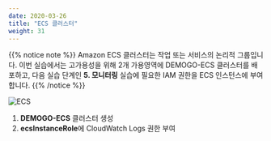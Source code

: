 ```yaml
---
date: 2020-03-26
title: "ECS 클러스터"
weight: 31
---
```


{{% notice note %}}
Amazon ECS 클러스터는 작업 또는 서비스의 논리적 그룹입니다. 이번 실습에서는 고가용성을 위해 2개 가용영역에 DEMOGO-ECS 클러스터를 배포하고, 다음 실습 단계인 **5. 모니터링** 실습에 필요한 IAM 권한을 ECS 인스턴스에 부여합니다. 
{{% /notice %}}

![ECS](/images/ecs/ecs_cluster.svg)

1. **DEMOGO-ECS** 클러스터 생성
2. **ecsInstanceRole**에 CloudWatch Logs 권한 부여